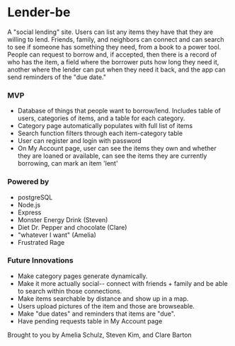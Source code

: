 <h1>Lender-be</h1>

A "social lending" site. Users can list any items they have that they are willing to lend. Friends, family, and neighbors can connect and  can search to see if someone has something they need, from a book to a power tool. 
<br>
People can request to borrow and, if accepted, then there is a record of who has the item, a field where the borrower puts how long they need it, another where the lender can put when they need it back, and the app can send reminders of the "due date." 
<br>

<h3>MVP</h3>
<ul>
  <li>Database of things that people want to borrow/lend. Includes table of users, categories of items, and a table for each category.   </li>
  <li>Category page automatically populates with full list of items</li>
  <li>Search function filters through each item-category table </li>
  <li>User can register and login with password</li>
  <li>On My Account page, user can see the items they own and whether they are loaned or available, can see the items they are currently borrowing, can mark an item 'lent'</li>
</ul>

<h3>Powered by</h3>
<ul>
  <li>postgreSQL</li>
  <li>Node.js</li>
  <li>Express</li>
  <li>Monster Energy Drink (Steven)</li>
  <li>Diet Dr. Pepper and chocolate (Clare)</li>
  <li>"whatever I want" (Amelia)</li>
  <li>Frustrated Rage</li>
</ul>

<h3>Future Innovations</h3>
<ul>
  <li>Make category pages generate dynamically.</li>
  <li>Make it more actually social-- connect with friends + family and be able to search within those connections. </li>
  <li>Make items searchable by distance and show up in a map.</li>
  <li>Users upload pictures of the item and those are browseable.</li>
  <li>Make "due dates" and reminders that items are "due".</li>
  <li>Have pending requests table in My Account page</li>
</ul>

Brought to you by Amelia Schulz, Steven Kim, and Clare Barton
